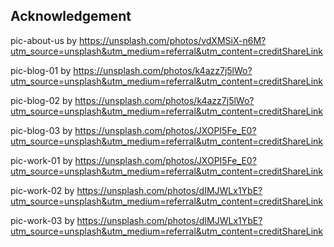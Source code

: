 ## Acknowledgement

pic-about-us by https://unsplash.com/photos/vdXMSiX-n6M?utm_source=unsplash&utm_medium=referral&utm_content=creditShareLink

pic-blog-01 by https://unsplash.com/photos/k4azz7j5lWo?utm_source=unsplash&utm_medium=referral&utm_content=creditShareLink

pic-blog-02 by https://unsplash.com/photos/k4azz7j5lWo?utm_source=unsplash&utm_medium=referral&utm_content=creditShareLink

pic-blog-03 by https://unsplash.com/photos/JXOPI5Fe_E0?utm_source=unsplash&utm_medium=referral&utm_content=creditShareLink

pic-work-01 by https://unsplash.com/photos/JXOPI5Fe_E0?utm_source=unsplash&utm_medium=referral&utm_content=creditShareLink

pic-work-02 by https://unsplash.com/photos/dIMJWLx1YbE?utm_source=unsplash&utm_medium=referral&utm_content=creditShareLink

pic-work-03 by https://unsplash.com/photos/dIMJWLx1YbE?utm_source=unsplash&utm_medium=referral&utm_content=creditShareLink